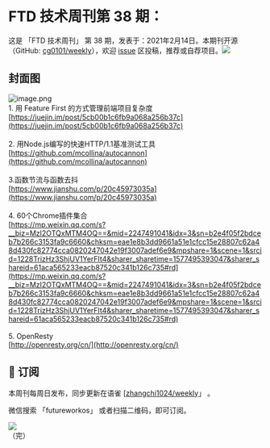 # FTD 技术周刊第 38 期：
这是 「FTD 技术周刊」 第 38 期，发表于：2021年2月14日。本期刊开源（GitHub: [cg0101/weekly](https://github.com/cg0101/weekly)），欢迎 [issue](https://github.com/cg0101/weekly/issues) 区投稿，推荐或自荐项目。![](https://visitor-badge.glitch.me/badge?page_id=cg0101.weekly) <a href="https://www.linkedin.com/in/%E9%A9%B0-%E5%BC%A0-60669710a/">
        </a>
## 封面图


![image.png](https://cdn.nlark.com/yuque/0/2020/png/132503/1605582028239-4b745ab3-9fd6-44df-a49c-0b15f87d2b78.png#height=734&id=CGnrg&margin=%5Bobject%20Object%5D&name=image.png&originHeight=734&originWidth=1080&originalType=binary&size=1067216&status=done&style=none&width=1080)<br />1. 用 Feature First 的方式管理前端项目复杂度<br />[https://juejin.im/post/5cb00b1c6fb9a068a256b37c](https://juejin.im/post/5cb00b1c6fb9a068a256b37c)<br />
<br />2. 用Node.js编写的快速HTTP/1.1基准测试工具<br />[https://github.com/mcollina/autocannon](https://github.com/mcollina/autocannon)<br />
<br />3.函数节流与函数去抖<br />[https://www.jianshu.com/p/20c45973035a](https://www.jianshu.com/p/20c45973035a)<br />
<br />4. 60个Chrome插件集合<br />[https://mp.weixin.qq.com/s?__biz=MzI2OTQxMTM4OQ==&mid=2247491041&idx=3&sn=b2e4f05f2bdceb7b266c3153fa9c6660&chksm=eae1e8b3dd9661a51e1cfcc15e28807c62a48d430fc82774cca0820247042e19f3007adef6e9&mpshare=1&scene=1&srcid=1228TrizHz3ShjUV1YerFIt4&sharer_sharetime=1577495393047&sharer_shareid=61aca565233eacb87520c341b126c735#rd](https://mp.weixin.qq.com/s?__biz=MzI2OTQxMTM4OQ==&mid=2247491041&idx=3&sn=b2e4f05f2bdceb7b266c3153fa9c6660&chksm=eae1e8b3dd9661a51e1cfcc15e28807c62a48d430fc82774cca0820247042e19f3007adef6e9&mpshare=1&scene=1&srcid=1228TrizHz3ShjUV1YerFIt4&sharer_sharetime=1577495393047&sharer_shareid=61aca565233eacb87520c341b126c735#rd)<br />
<br />5. OpenResty<br />[http://openresty.org/cn/](http://openresty.org/cn/)



## 📅 订阅
本周刊每周日发布，同步更新在语雀 [[zhangchi1024/weekly](https://www.yuque.com/zhangchi1024/weekly)」 。


微信搜索 「futureworkos」 或者扫描二维码，即可订阅。
<div align="left"> <img src="https://cdn.nlark.com/yuque/0/2021/jpeg/132503/1640750963398-e8538e9e-6b96-46f7-abff-c93b56bdd377.jpeg?x-oss-process=image%2Fwatermark%2Ctype_d3F5LW1pY3JvaGVp%2Csize_36%2Ctext_5byg6amw%2Ccolor_FFFFFF%2Cshadow_50%2Ct_80%2Cg_se%2Cx_10%2Cy_10%2Fresize%2Cw_426%2Climit_0" ></div>
    （完）